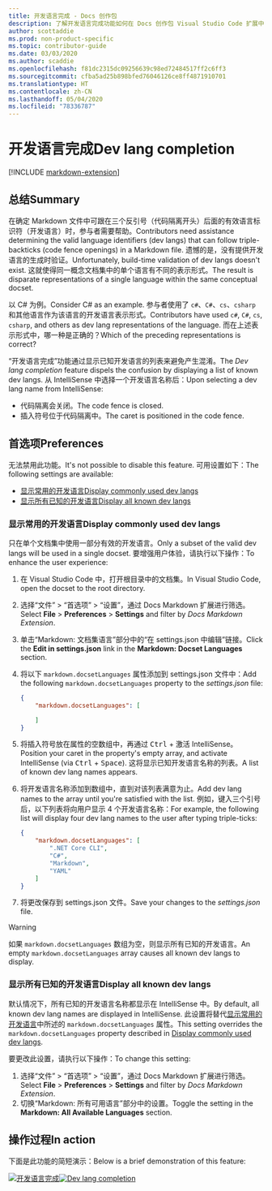 ```yaml
---
title: 开发语言完成 - Docs 创作包
description: 了解开发语言完成功能如何在 Docs 创作包 Visual Studio Code 扩展中为参与者提供帮助。
author: scottaddie
ms.prod: non-product-specific
ms.topic: contributor-guide
ms.date: 03/03/2020
ms.author: scaddie
ms.openlocfilehash: f81dc2315dc09256639c98ed72484517ff2c6ff3
ms.sourcegitcommit: cfba5ad25b898bfed76046126ce8ff4871910701
ms.translationtype: HT
ms.contentlocale: zh-CN
ms.lasthandoff: 05/04/2020
ms.locfileid: "78336787"
---
```

# <a name="dev-lang-completion"></a><span data-ttu-id="b0ffc-103">开发语言完成</span><span class="sxs-lookup"><span data-stu-id="b0ffc-103">Dev lang completion</span></span>

[!INCLUDE [markdown-extension](includes/markdown-extension.md)]

## <a name="summary"></a><span data-ttu-id="b0ffc-104">总结</span><span class="sxs-lookup"><span data-stu-id="b0ffc-104">Summary</span></span>

<span data-ttu-id="b0ffc-105">在确定 Markdown 文件中可跟在三个反引号（代码隔离开头）后面的有效语言标识符（开发语言）时，参与者需要帮助。</span><span class="sxs-lookup"><span data-stu-id="b0ffc-105">Contributors need assistance determining the valid language identifiers (dev langs) that can follow triple-backticks (code fence openings) in a Markdown file.</span></span> <span data-ttu-id="b0ffc-106">遗憾的是，没有提供开发语言的生成时验证。</span><span class="sxs-lookup"><span data-stu-id="b0ffc-106">Unfortunately, build-time validation of dev langs doesn't exist.</span></span> <span data-ttu-id="b0ffc-107">这就使得同一概念文档集中的单个语言有不同的表示形式。</span><span class="sxs-lookup"><span data-stu-id="b0ffc-107">The result is disparate representations of a single language within the same conceptual docset.</span></span>

<span data-ttu-id="b0ffc-108">以 C# 为例。</span><span class="sxs-lookup"><span data-stu-id="b0ffc-108">Consider C# as an example.</span></span> <span data-ttu-id="b0ffc-109">参与者使用了 `c#`、`C#`、`cs`、`csharp` 和其他语言作为该语言的开发语言表示形式。</span><span class="sxs-lookup"><span data-stu-id="b0ffc-109">Contributors have used `c#`, `C#`, `cs`, `csharp`, and others as dev lang representations of the language.</span></span> <span data-ttu-id="b0ffc-110">而在上述表示形式中，哪一种是正确的？</span><span class="sxs-lookup"><span data-stu-id="b0ffc-110">Which of the preceding representations is correct?</span></span>

<span data-ttu-id="b0ffc-111">“开发语言完成”功能通过显示已知开发语言的列表来避免产生混淆。</span><span class="sxs-lookup"><span data-stu-id="b0ffc-111">The *Dev lang completion* feature dispels the confusion by displaying a list of known dev langs.</span></span> <span data-ttu-id="b0ffc-112">从 IntelliSense 中选择一个开发语言名称后：</span><span class="sxs-lookup"><span data-stu-id="b0ffc-112">Upon selecting a dev lang name from IntelliSense:</span></span>

* <span data-ttu-id="b0ffc-113">代码隔离会关闭。</span><span class="sxs-lookup"><span data-stu-id="b0ffc-113">The code fence is closed.</span></span>
* <span data-ttu-id="b0ffc-114">插入符号位于代码隔离中。</span><span class="sxs-lookup"><span data-stu-id="b0ffc-114">The caret is positioned in the code fence.</span></span>

## <a name="preferences"></a><span data-ttu-id="b0ffc-115">首选项</span><span class="sxs-lookup"><span data-stu-id="b0ffc-115">Preferences</span></span>

<span data-ttu-id="b0ffc-116">无法禁用此功能。</span><span class="sxs-lookup"><span data-stu-id="b0ffc-116">It's not possible to disable this feature.</span></span> <span data-ttu-id="b0ffc-117">可用设置如下：</span><span class="sxs-lookup"><span data-stu-id="b0ffc-117">The following settings are available:</span></span>

* [<span data-ttu-id="b0ffc-118">显示常用的开发语言</span><span class="sxs-lookup"><span data-stu-id="b0ffc-118">Display commonly used dev langs</span></span>](#display-commonly-used-dev-langs)
* [<span data-ttu-id="b0ffc-119">显示所有已知的开发语言</span><span class="sxs-lookup"><span data-stu-id="b0ffc-119">Display all known dev langs</span></span>](#display-all-known-dev-langs)

### <a name="display-commonly-used-dev-langs"></a><span data-ttu-id="b0ffc-120">显示常用的开发语言</span><span class="sxs-lookup"><span data-stu-id="b0ffc-120">Display commonly used dev langs</span></span>

<span data-ttu-id="b0ffc-121">只在单个文档集中使用一部分有效的开发语言。</span><span class="sxs-lookup"><span data-stu-id="b0ffc-121">Only a subset of the valid dev langs will be used in a single docset.</span></span> <span data-ttu-id="b0ffc-122">要增强用户体验，请执行以下操作：</span><span class="sxs-lookup"><span data-stu-id="b0ffc-122">To enhance the user experience:</span></span>

1. <span data-ttu-id="b0ffc-123">在 Visual Studio Code 中，打开根目录中的文档集。</span><span class="sxs-lookup"><span data-stu-id="b0ffc-123">In Visual Studio Code, open the docset to the root directory.</span></span>
1. <span data-ttu-id="b0ffc-124">选择“文件” > “首选项” > “设置”，通过 Docs Markdown 扩展进行筛选。</span><span class="sxs-lookup"><span data-stu-id="b0ffc-124">Select **File** > **Preferences** > **Settings** and filter by *Docs Markdown Extension*.</span></span>
1. <span data-ttu-id="b0ffc-125">单击“Markdown: 文档集语言”部分中的“在 settings.json 中编辑”链接。</span><span class="sxs-lookup"><span data-stu-id="b0ffc-125">Click the **Edit in settings.json** link in the **Markdown: Docset Languages** section.</span></span>
1. <span data-ttu-id="b0ffc-126">将以下 `markdown.docsetLanguages` 属性添加到 settings.json 文件中：</span><span class="sxs-lookup"><span data-stu-id="b0ffc-126">Add the following `markdown.docsetLanguages` property to the *settings.json* file:</span></span>

    ```json
    {
        "markdown.docsetLanguages": [

        ]
    }
    ```

1. <span data-ttu-id="b0ffc-127">将插入符号放在属性的空数组中，再通过 <kbd>Ctrl</kbd> + <kbd></kbd> 激活 IntelliSense。</span><span class="sxs-lookup"><span data-stu-id="b0ffc-127">Position your caret in the property's empty array, and activate IntelliSense (via <kbd>Ctrl</kbd> + <kbd>Space</kbd>).</span></span> <span data-ttu-id="b0ffc-128">这将显示已知开发语言名称的列表。</span><span class="sxs-lookup"><span data-stu-id="b0ffc-128">A list of known dev lang names appears.</span></span>
1. <span data-ttu-id="b0ffc-129">将开发语言名称添加到数组中，直到对该列表满意为止。</span><span class="sxs-lookup"><span data-stu-id="b0ffc-129">Add dev lang names to the array until you're satisfied with the list.</span></span> <span data-ttu-id="b0ffc-130">例如，键入三个引号后，以下列表将向用户显示 4 个开发语言名称：</span><span class="sxs-lookup"><span data-stu-id="b0ffc-130">For example, the following list will display four dev lang names to the user after typing triple-ticks:</span></span>

    ```json
    {
        "markdown.docsetLanguages": [
            ".NET Core CLI",
            "C#",
            "Markdown",
            "YAML"
        ]
    }
    ```

1. <span data-ttu-id="b0ffc-131">将更改保存到 settings.json 文件。</span><span class="sxs-lookup"><span data-stu-id="b0ffc-131">Save your changes to the *settings.json* file.</span></span>

> [!WARNING]
> <span data-ttu-id="b0ffc-132">如果 `markdown.docsetLanguages` 数组为空，则显示所有已知的开发语言。</span><span class="sxs-lookup"><span data-stu-id="b0ffc-132">An empty `markdown.docsetLanguages` array causes all known dev langs to display.</span></span>

### <a name="display-all-known-dev-langs"></a><span data-ttu-id="b0ffc-133">显示所有已知的开发语言</span><span class="sxs-lookup"><span data-stu-id="b0ffc-133">Display all known dev langs</span></span>

<span data-ttu-id="b0ffc-134">默认情况下，所有已知的开发语言名称都显示在 IntelliSense 中。</span><span class="sxs-lookup"><span data-stu-id="b0ffc-134">By default, all known dev lang names are displayed in IntelliSense.</span></span> <span data-ttu-id="b0ffc-135">此设置将替代[显示常用的开发语言](#display-commonly-used-dev-langs)中所述的 `markdown.docsetLanguages` 属性。</span><span class="sxs-lookup"><span data-stu-id="b0ffc-135">This setting overrides the `markdown.docsetLanguages` property described in [Display commonly used dev langs](#display-commonly-used-dev-langs).</span></span>

<span data-ttu-id="b0ffc-136">要更改此设置，请执行以下操作：</span><span class="sxs-lookup"><span data-stu-id="b0ffc-136">To change this setting:</span></span>

1. <span data-ttu-id="b0ffc-137">选择“文件” > “首选项” > “设置”，通过 Docs Markdown 扩展进行筛选。</span><span class="sxs-lookup"><span data-stu-id="b0ffc-137">Select **File** > **Preferences** > **Settings** and filter by *Docs Markdown Extension*.</span></span>
1. <span data-ttu-id="b0ffc-138">切换“Markdown: 所有可用语言”部分中的设置。</span><span class="sxs-lookup"><span data-stu-id="b0ffc-138">Toggle the setting in the **Markdown: All Available Languages** section.</span></span>

## <a name="in-action"></a><span data-ttu-id="b0ffc-139">操作过程</span><span class="sxs-lookup"><span data-stu-id="b0ffc-139">In action</span></span>

<span data-ttu-id="b0ffc-140">下面是此功能的简短演示：</span><span class="sxs-lookup"><span data-stu-id="b0ffc-140">Below is a brief demonstration of this feature:</span></span>

<span data-ttu-id="b0ffc-141">[![开发语言完成](media/dev-lang-completion.gif)](media/dev-lang-completion.gif#lightbox)</span><span class="sxs-lookup"><span data-stu-id="b0ffc-141">[![Dev lang completion](media/dev-lang-completion.gif)](media/dev-lang-completion.gif#lightbox)</span></span>
